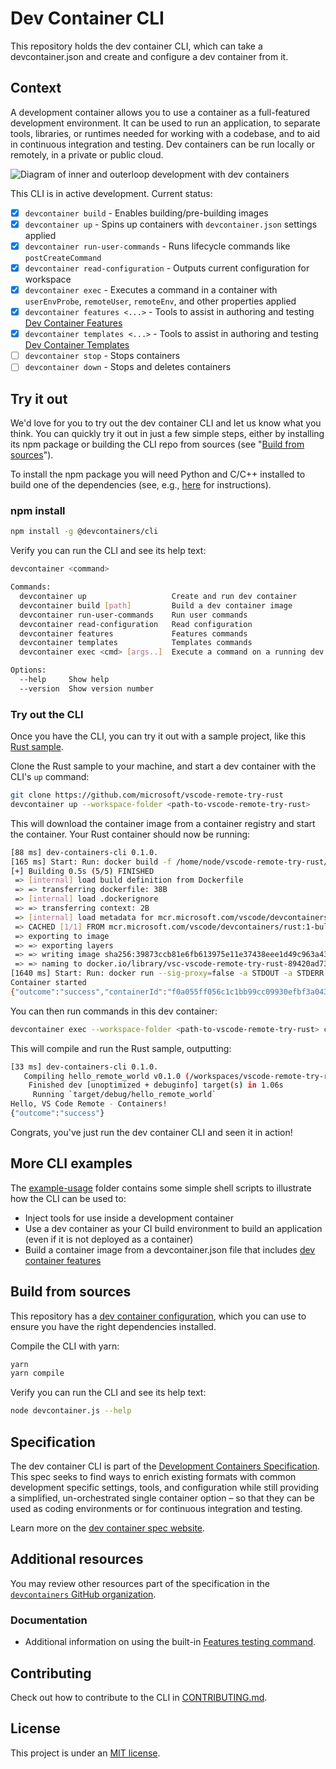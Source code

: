# Dev Container CLI

This repository holds the dev container CLI, which can take a devcontainer.json and create and configure a dev container from it.

## Context

A development container allows you to use a container as a full-featured development environment. It can be used to run an application, to separate tools, libraries, or runtimes needed for working with a codebase, and to aid in continuous integration and testing. Dev containers can be run locally or remotely, in a private or public cloud.

![Diagram of inner and outerloop development with dev containers](/images/dev-container-stages.png)

This CLI is in active development. Current status:

- [x] `devcontainer build` - Enables building/pre-building images
- [x] `devcontainer up` - Spins up containers with `devcontainer.json` settings applied
- [x] `devcontainer run-user-commands` - Runs lifecycle commands like `postCreateCommand`
- [x] `devcontainer read-configuration` - Outputs current configuration for workspace
- [x] `devcontainer exec` - Executes a command in a container with `userEnvProbe`, `remoteUser`, `remoteEnv`, and other properties applied
- [x] `devcontainer features <...>` - Tools to assist in authoring and testing [Dev Container Features](https://containers.dev/implementors/features/)
- [x] `devcontainer templates <...>` - Tools to assist in authoring and testing [Dev Container Templates](https://containers.dev/implementors/templates/)
- [ ] `devcontainer stop` - Stops containers
- [ ] `devcontainer down` - Stops and deletes containers

## Try it out

We'd love for you to try out the dev container CLI and let us know what you think. You can quickly try it out in just a few simple steps, either by installing its npm package or building the CLI repo from sources (see "[Build from sources](#build-from-sources)").

To install the npm package you will need Python and C/C++ installed to build one of the dependencies (see, e.g., [here](https://github.com/microsoft/vscode/wiki/How-to-Contribute) for instructions).

### npm install

```bash
npm install -g @devcontainers/cli
```

Verify you can run the CLI and see its help text:

```bash
devcontainer <command>

Commands:
  devcontainer up                   Create and run dev container
  devcontainer build [path]         Build a dev container image
  devcontainer run-user-commands    Run user commands
  devcontainer read-configuration   Read configuration
  devcontainer features             Features commands
  devcontainer templates            Templates commands
  devcontainer exec <cmd> [args..]  Execute a command on a running dev container

Options:
  --help     Show help                                                 [boolean]
  --version  Show version number                                       [boolean]
```

### Try out the CLI

Once you have the CLI, you can try it out with a sample project, like this [Rust sample](https://github.com/microsoft/vscode-remote-try-rust).

Clone the Rust sample to your machine, and start a dev container with the CLI's `up` command:

```bash
git clone https://github.com/microsoft/vscode-remote-try-rust
devcontainer up --workspace-folder <path-to-vscode-remote-try-rust>
```

This will download the container image from a container registry and start the container. Your Rust container should now be running:

```bash
[88 ms] dev-containers-cli 0.1.0.
[165 ms] Start: Run: docker build -f /home/node/vscode-remote-try-rust/.devcontainer/Dockerfile -t vsc-vscode-remote-try-rust-89420ad7399ba74f55921e49cc3ecfd2 --build-arg VARIANT=bullseye /home/node/vscode-remote-try-rust/.devcontainer
[+] Building 0.5s (5/5) FINISHED
 => [internal] load build definition from Dockerfile                       0.0s
 => => transferring dockerfile: 38B                                        0.0s
 => [internal] load .dockerignore                                          0.0s
 => => transferring context: 2B                                            0.0s
 => [internal] load metadata for mcr.microsoft.com/vscode/devcontainers/r  0.4s
 => CACHED [1/1] FROM mcr.microsoft.com/vscode/devcontainers/rust:1-bulls  0.0s
 => exporting to image                                                     0.0s
 => => exporting layers                                                    0.0s
 => => writing image sha256:39873ccb81e6fb613975e11e37438eee1d49c963a436d  0.0s
 => => naming to docker.io/library/vsc-vscode-remote-try-rust-89420ad7399  0.0s
[1640 ms] Start: Run: docker run --sig-proxy=false -a STDOUT -a STDERR --mount type=bind,source=/home/node/vscode-remote-try-rust,target=/workspaces/vscode-remote-try-rust -l devcontainer.local_folder=/home/node/vscode-remote-try-rust --cap-add=SYS_PTRACE --security-opt seccomp=unconfined --entrypoint /bin/sh vsc-vscode-remote-try-rust-89420ad7399ba74f55921e49cc3ecfd2-uid -c echo Container started
Container started
{"outcome":"success","containerId":"f0a055ff056c1c1bb99cc09930efbf3a0437c54d9b4644695aa23c1d57b4bd11","remoteUser":"vscode","remoteWorkspaceFolder":"/workspaces/vscode-remote-try-rust"}
```

You can then run commands in this dev container:

```bash
devcontainer exec --workspace-folder <path-to-vscode-remote-try-rust> cargo run
```

This will compile and run the Rust sample, outputting:

```bash
[33 ms] dev-containers-cli 0.1.0.
   Compiling hello_remote_world v0.1.0 (/workspaces/vscode-remote-try-rust)
    Finished dev [unoptimized + debuginfo] target(s) in 1.06s
     Running `target/debug/hello_remote_world`
Hello, VS Code Remote - Containers!
{"outcome":"success"}
```

Congrats, you've just run the dev container CLI and seen it in action!

## More CLI examples

The [example-usage](./example-usage) folder contains some simple shell scripts to illustrate how the CLI can be used to:

- Inject tools for use inside a development container
- Use a dev container as your CI build environment to build an application (even if it is not deployed as a container)
- Build a container image from a devcontainer.json file that includes [dev container features](https://containers.dev/implementors/features/#devcontainer-json-properties)

## Build from sources

This repository has a [dev container configuration](https://github.com/devcontainers/cli/tree/main/.devcontainer), which you can use to ensure you have the right dependencies installed.

Compile the CLI with yarn:
```sh
yarn
yarn compile
```

Verify you can run the CLI and see its help text:
```sh
node devcontainer.js --help
```

## Specification

The dev container CLI is part of the [Development Containers Specification](https://github.com/devcontainers/spec). This spec seeks to find ways to enrich existing formats with common development specific settings, tools, and configuration while still providing a simplified, un-orchestrated single container option – so that they can be used as coding environments or for continuous integration and testing.

Learn more on the [dev container spec website](https://devcontainers.github.io/).

## Additional resources

You may review other resources part of the specification in the [`devcontainers` GitHub organization](https://github.com/devcontainers).

### Documentation

- Additional information on using the built-in [Features testing command](./docs/features/test.md).

## Contributing

Check out how to contribute to the CLI in [CONTRIBUTING.md](CONTRIBUTING.md).

## License

This project is under an [MIT license](LICENSE.txt).


